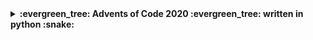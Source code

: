 <details>
  <summary><b>:evergreen_tree: Advents of Code 2020 :evergreen_tree: written in python :snake:</b></summary>
  
  #
- [X] Day 1 - [CODE](https://github.com/FixxxarN/advent-of-code-20/blob/main/day-01/day_1.py)
- [X] Day 2 - [CODE](https://github.com/FixxxarN/advent-of-code-20/blob/main/day-02/day_2.py)
- [X] Day 3 - [CODE](https://github.com/FixxxarN/advent-of-code-20/blob/main/day-03/day_3.py)
- [X] Day 4 - [CODE](https://github.com/FixxxarN/advent-of-code-20/blob/main/day-04/day_4.py)
- [ ] Day 5
- [ ] Day 6
- [ ] Day 7
- [ ] Day 8
- [ ] Day 9
- [ ] Day 10
- [ ] Day 11
- [ ] Day 12
- [ ] Day 13
- [ ] Day 14
- [ ] Day 15
- [ ] Day 16
- [ ] Day 17
- [ ] Day 18
- [ ] Day 19
- [ ] Day 20
- [ ] Day 21
- [ ] Day 22
- [ ] Day 23
- [ ] Day 24
- [ ] Day 25
</details>
